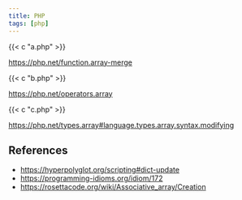 ```yaml
---
title: PHP
tags: [php]
---
```


{{< c "a.php" >}}

<https://php.net/function.array-merge>

{{< c "b.php" >}}

<https://php.net/operators.array>

{{< c "c.php" >}}

<https://php.net/types.array#language.types.array.syntax.modifying>

## References

- <https://hyperpolyglot.org/scripting#dict-update>
- <https://programming-idioms.org/idiom/172>
- <https://rosettacode.org/wiki/Associative_array/Creation>
